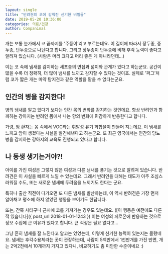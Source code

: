 ```yaml
---
layout: single
title: "반려견의 코에 감춰진 신기한 비밀들"
date: 2019-05-20 10:36:00
categories: 의료/건강
author: Companimal
---
```


개는 보통 눈가에서 코 끝까지를 '주둥이’리고 부르는데요. 이 길이에 따라서 장두종, 중두종, 단두종으로 나뉜다고 합니다. 그리고 장두종이 단두종에 비해 후각 능력이 좋다고 알려져 있습니다. (사람은 머리 크다고 머리 좋은 게 아니라던데…)

이는 코 속에 냄새를 감지하는 세포층의 면접과 넓이와 관계가 있다고 하는군요. 공간이 많을 수록 더 정확히, 더 많이 냄새를 느끼고 감지할 수 있다는 것이죠. 실제로 '퍼그’처럼 코가 짧은 개는 마약 탐지견과 같은 역할을 맡을 수 없다는군요.

## 인간의 병을 감지한다!

병의 냄새를 알고 있다기 보다는 인간 몸의 변화를 감지하는 것인데요. 항상 반려인과 함께하는 강아지는 반려인 몸에서 나는 향의 변화에 민감하게 반응한다고 합니다.

가령, 암 환자는 몸 속에서 VOC라는 휘발성 유기 화합물이 만들어 지는데요. 이 냄새를 느끼고 암이 생겼다는 사실을 발견해낸다고 하는군요. 또 최근 영국에서는 인간의 당뇨병을 감지하는 강아지의 교육도 진행되고 있다고 합니다.

## 나 동생 생기는거야?!

아이를 가진 여성은 그렇지 않은 여성과 다른 냄새를 풍기는 것으로 알려져 있습니다. 반려견은 이 사실을 빠르게 느낄 수 있는데요. 그래서 반려인을 대해는 태도가 아주 조심스러워질 수도, 또는 새로운 냄새에 두려움을 느끼기도 한다는 군요.

특히나 출산 직전이 다가오면 또 다른 냄새를 발산하는데, 이 역시 반려견은 가장 먼저 알아채고 평소에 하지 않았던 행동을 보이기도 한답니다.

또는, 간혹 사타구니 근처에 코를 가져가는 경우도 있는데요. ([이 행동은 예전에도 다룬 적 있습니다]({ post_url 2018-01-01-1243 }) 이는 여성의 페로몬에 반응하는 것으로 정보 수집에 큰 이유가 있다고 합니다. 큰 걱정은 필요 없다고…

그냥 흔히 냄새를 잘 느낀다고 알고는 있었는데, 이렇게 신기한 능력이 있는지는 몰랐네요. 냄새는 후각수용체라는 곳이 관장하는데, 사람이 5백만에서 1천만개를 가진 반면, 개는 2억2천에서 10개까지 가지고 있다니, 비교하기도 좀 미안한 수준이네요 :)
